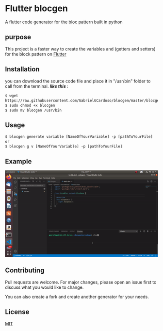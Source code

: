 # Flutter blocgen

A flutter code generator for the bloc pattern built in python

## purpose
This project is a faster way to create the variables and (getters and setters) for the block pattern on [Flutter](https://flutter.dev/)

## Installation

you can download the source code file and place it in "/usr/bin" folder to call from the terminal.
***like this*** :

```script
$ wget https://raw.githubusercontent.com/GabrielGCardoso/blocgen/master/blocgen
$ sudo chmod +x blocgen
$ sudo mv blocgen /usr/bin
```

## Usage

```script
$ blocgen generate variable [NameOfYourVariable] -p [pathToYourFile]
or
$ blocgen g v [NameOfYourVariable] -p [pathToYourFile]
```

## Example

![](example.gif)

## Contributing
Pull requests are welcome. For major changes, please open an issue first to discuss what you would like to change.

You can also create a fork and create another generator for your needs.

## License
[MIT](https://choosealicense.com/licenses/mit/)

